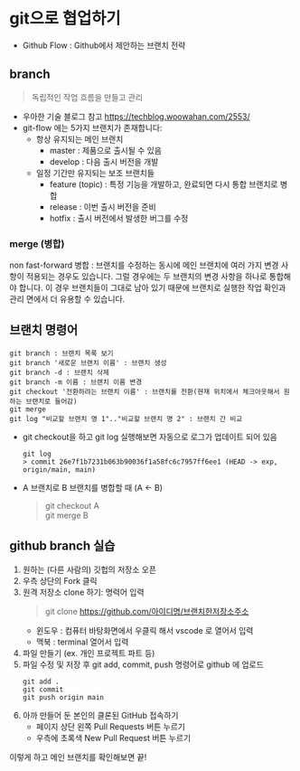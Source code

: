 # git으로 협업하기 
- Github Flow : Github에서 제안하는 브랜치 전략 

## branch
> 독립적인 작업 흐름을 만들고 관리

- 우아한 기술 블로그 참고 https://techblog.woowahan.com/2553/ 
- git-flow 에는 5가지 브랜치가 존재합니다:
    - 항상 유지되는 메인 브랜치
        - master : 제품으로 출시될 수 있음
        - develop : 다음 출시 버전을 개발
    - 일정 기간만 유지되는 보조 브랜치들
        - feature (topic) : 특정 기능을 개발하고, 완료되면 다시 통합 브랜치로 병합 
        - release : 이번 출시 버전을 준비
        - hotfix : 출시 버전에서 발생한 버그를 수정

### merge (병합)

non fast-forward 병합 : 브랜치를 수정하는 동시에 메인 브랜치에 여러 가지 변경 사항이 적용되는 경우도 있습니다. 그럴 경우에는 두 브랜치의 변경 사항을 하나로 통합해야 합니다. 이 경우 브랜치들이 그대로 남아 있기 때문에 브랜치로 실행한 작업 확인과 관리 면에서 더 유용할 수 있습니다. 


## 브랜치 명령어
```
git branch : 브랜치 목록 보기
git branch '새로운 브랜치 이름' : 브랜치 생성
git branch -d : 브랜치 삭제
git branch -m 이름 : 브랜치 이름 변경 
git checkout '전환하려는 브랜치 이름' : 브랜치를 전환(현재 위치에서 체크아웃해서 원하는 브랜치로 들어감)
git merge 
git log "비교할 브랜치 명 1".."비교할 브랜치 명 2" : 브랜치 간 비교
```

- git checkout을 하고 git log 실행해보면 자동으로 로그가 업데이트 되어 있음 
    ```
    git log
    > commit 26e7f1b7231b063b90036f1a58fc6c7957ff6ee1 (HEAD -> exp, origin/main, main)
    ```

- A 브랜치로 B 브랜치를 병합할 때 (A ← B)
    > git checkout A<br>git merge B




## github branch 실습
1. 원하는 (다른 사람의) 깃헙의 저장소 오픈
2. 우측 상단의 Fork 클릭
3. 원격 저장소 clone 하기: 명력어 입력
    > git clone https://github.com/아이디명/브랜치한저장소주소
    - 윈도우 : 컴퓨터 바탕화면에서 우클릭 해서 vscode 로 열어서 입력
    - 맥북 : terminal 열어서 입력
4. 파일 만들기 (ex. 개인 프로젝트 파트 등)
5. 파일 수정 및 저장 후 git add, commit, push 명령어로 github 에 업로드 
    ```
    git add .
    git commit
    git push origin main
    ```
6. 아까 만들어 둔 본인의 클론된 GitHub 접속하기 
    - 페이지 상단 왼쪽 Pull Requests 버튼 누르기
    - 우측에 초록색 New Pull Request 버튼 누르기

이렇게 하고 메인 브랜치를 확인해보면 끝!


